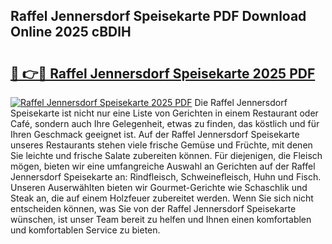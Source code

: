 ## Raffel Jennersdorf Speisekarte PDF Download Online 2025 cBDlH

# <h2><a href="http://gc9cjk2.nevu.top/?p=Raffel+Jennersdorf+Speisekarte">🔗 👉🔴 Raffel Jennersdorf Speisekarte 2025 PDF</a></h2>

[![Raffel Jennersdorf Speisekarte 2025 PDF](https://i.imgur.com/dBaPXMq.png)](http://gc9cjk2.nevu.top/?p=Raffel+Jennersdorf+Speisekarte)
Die Raffel Jennersdorf Speisekarte ist nicht nur eine Liste von Gerichten in einem Restaurant oder Café, sondern auch Ihre Gelegenheit, etwas zu finden, das köstlich und für Ihren Geschmack geeignet ist. Auf der Raffel Jennersdorf Speisekarte unseres Restaurants stehen viele frische Gemüse und Früchte, mit denen Sie leichte und frische Salate zubereiten können. Für diejenigen, die Fleisch mögen, bieten wir eine umfangreiche Auswahl an Gerichten auf der Raffel Jennersdorf Speisekarte an: Rindfleisch, Schweinefleisch, Huhn und Fisch. Unseren Auserwählten bieten wir Gourmet-Gerichte wie Schaschlik und Steak an, die auf einem Holzfeuer zubereitet werden. Wenn Sie sich nicht entscheiden können, was Sie von der Raffel Jennersdorf Speisekarte wünschen, ist unser Team bereit zu helfen und Ihnen einen komfortablen und komfortablen Service zu bieten.

